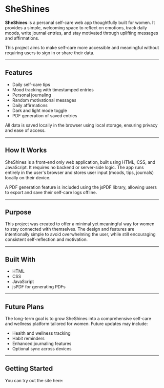 # SheShines

**SheShines** is a personal self-care web app thoughtfully built for women. It provides a simple, welcoming space to reflect on emotions, track daily moods, write journal entries, and stay motivated through uplifting messages and affirmations.

This project aims to make self-care more accessible and meaningful without requiring users to sign in or share their data.

---

## Features

- Daily self-care tips  
- Mood tracking with timestamped entries  
- Personal journaling  
- Random motivational messages  
- Daily affirmations  
- Dark and light mode toggle  
- PDF generation of saved entries  

All data is saved locally in the browser using local storage, ensuring privacy and ease of access.

---

## How It Works

SheShines is a front-end only web application, built using HTML, CSS, and JavaScript. It requires no backend or server-side logic. The app runs entirely in the user's browser and stores user input (moods, tips, journals) locally on their device.

A PDF generation feature is included using the jsPDF library, allowing users to export and save their self-care logs offline.

---

## Purpose

This project was created to offer a minimal yet meaningful way for women to stay connected with themselves. The design and features are intentionally simple to avoid overwhelming the user, while still encouraging consistent self-reflection and motivation.

---

## Built With

- HTML  
- CSS  
- JavaScript  
- jsPDF for generating PDFs

---

## Future Plans

The long-term goal is to grow SheShines into a comprehensive self-care and wellness platform tailored for women. Future updates may include:

- Health and wellness tracking  
- Habit reminders  
- Enhanced journaling features  
- Optional sync across devices  

---

## Getting Started

You can try out the site here: 
